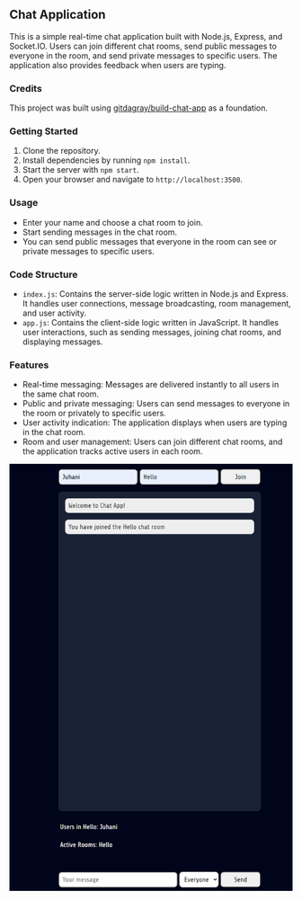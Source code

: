 ## Chat Application

This is a simple real-time chat application built with Node.js, Express, and Socket.IO. Users can join different chat rooms, send public messages to everyone in the room, and send private messages to specific users. The application also provides feedback when users are typing.

### Credits

This project was built using [gitdagray/build-chat-app](https://github.com/gitdagray/build-chat-app) as a foundation.

### Getting Started

1. Clone the repository.
2. Install dependencies by running `npm install`.
3. Start the server with `npm start`.
4. Open your browser and navigate to `http://localhost:3500`.

### Usage

- Enter your name and choose a chat room to join.
- Start sending messages in the chat room.
- You can send public messages that everyone in the room can see or private messages to specific users.

### Code Structure

- `index.js`: Contains the server-side logic written in Node.js and Express. It handles user connections, message broadcasting, room management, and user activity.
- `app.js`: Contains the client-side logic written in JavaScript. It handles user interactions, such as sending messages, joining chat rooms, and displaying messages.

### Features

- Real-time messaging: Messages are delivered instantly to all users in the same chat room.
- Public and private messaging: Users can send messages to everyone in the room or privately to specific users.
- User activity indication: The application displays when users are typing in the chat room.
- Room and user management: Users can join different chat rooms, and the application tracks active users in each room.

![alt text](image.png)